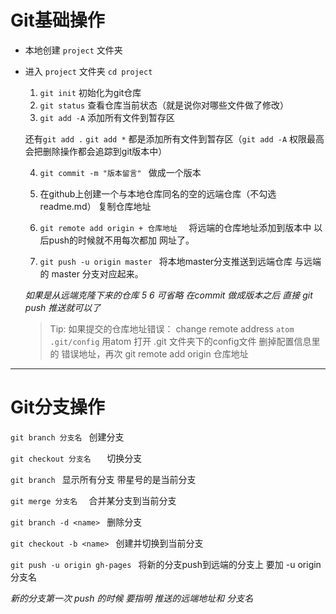# Git基础操作

- 本地创建 `project` 文件夹

- 进入 `project` 文件夹 `cd project`
  1. `git init` 初始化为git仓库
  2. `git status` 查看仓库当前状态（就是说你对哪些文件做了修改）
  3. `git add -A`   添加所有文件到暂存区

    还有`git add .` `git add *` 都是添加所有文件到暂存区（`git add -A` 权限最高会把删除操作都会追踪到git版本中）

  4. `git commit -m "版本留言" ` 做成一个版本

  5. 在github上创建一个与本地仓库同名的空的远端仓库（不勾选readme.md）   复制仓库地址

  6. `git remote add origin + 仓库地址  ` 将远端的仓库地址添加到版本中  以后push的时候就不用每次都加 网址了。

  7. `git push -u origin master `  将本地master分支推送到远端仓库 与远端的 master 分支对应起来。

  *如果是从远端克隆下来的仓库  5 6 可省略   在commit 做成版本之后  直接  git push 推送就可以了*

  > Tip: 如果提交的仓库地址错误：
  change remote address
  `atom .git/config` 用atom 打开 .git 文件夹下的config文件 删掉配置信息里的  错误地址，再次 git remote add origin 仓库地址
----
# Git分支操作

`git branch 分支名	`	创建分支

`git checkout 分支名	`	切换分支

`git branch `			显示所有分支  带星号的是当前分支

`git merge 分支名	`	合并某分支到当前分支

`git branch -d <name> `	删除分支

`git checkout -b <name>	` 创建并切换到当前分支

`git push -u origin gh-pages `  将新的分支push到远端的分支上  要加 -u origin  分支名

*新的分支第一次 push 的时候 要指明 推送的远端地址和 分支名*
